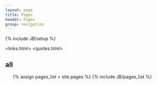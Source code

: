 ```yaml
---
layout: page
title: Pages 
header: Pages
group: navigation
---
```

{% include JB/setup %}


<links.html>
<quotes.html>

## all
<ul>
{% assign pages_list = site.pages %}
{% include JB/pages_list %}
</ul>
